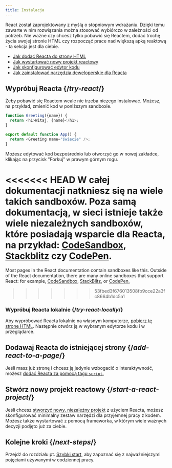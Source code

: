 ```yaml
---
title: Instalacja
---
```


<Intro>

React został zaprojektowany z myślą o stopniowym wdrażaniu. Dzięki temu zawarte w nim rozwiązania można stosować wybiórczo w zależności od potrzeb. Nie ważne czy chcesz tylko pobawić się Reactem, dodać trochę życia swojej stronie HTML czy rozpocząć prace nad większą apką reaktową - ta sekcja jest dla ciebie.

</Intro>

<YouWillLearn isChapter={true}>

- [Jak dodać Reacta do strony HTML](/learn/add-react-to-a-website)
- [Jak wystartować nowy projekt reactowy](/learn/start-a-new-react-project)
- [Jak skonfigurować edytor kodu](/learn/editor-setup)
- [Jak zainstalować narzędzia deweloperskie dla Reacta](/learn/react-developer-tools)

</YouWillLearn>

## Wypróbuj Reacta {/*try-react*/}

Żeby pobawić się Reactem wcale nie trzeba niczego instalować. Możesz, na przykład, zmienić kod w poniższym sandboxie.

<Sandpack>

```js
function Greeting({name}) {
  return <h1>Witaj, {name}</h1>;
}

export default function App() {
  return <Greeting name="świecie" />;
}
```

</Sandpack>

Możesz edytować kod bezpośrednio lub otworzyć go w nowej zakładce, klikając na przycisk "Forkuj" w prawym górnym rogu.

<<<<<<< HEAD
W całej dokumentacji natkniesz się na wiele takich sandboxów. Poza samą dokumentacją, w sieci istnieje także wiele niezależnych sandboxów, które posiadają wsparcie dla Reacta, na przykład: [CodeSandbox](https://codesandbox.io/s/new), [Stackblitz](https://stackblitz.com/fork/react) czy [CodePen](https://codepen.io/pen?&editors=0010&layout=left&prefill_data_id=3f4569d1-1b11-4bce-bd46-89090eed5ddb).
=======
Most pages in the React documentation contain sandboxes like this. Outside of the React documentation, there are many online sandboxes that support React: for example, [CodeSandbox](https://codesandbox.io/s/new), [StackBlitz](https://stackblitz.com/fork/react), or [CodePen.](https://codepen.io/pen?template=QWYVwWN)
>>>>>>> 53fbed3f676013508fb9cce22a3fc8664b1dc5a1

### Wypróbuj Reacta lokalnie {/*try-react-locally*/}

Aby wypróbować Reacta lokalnie na własnym komputerze, [pobierz tę stronę HTML](https://gist.githubusercontent.com/gaearon/0275b1e1518599bbeafcde4722e79ed1/raw/db72dcbf3384ee1708c4a07d3be79860db04bff0/example.html). Następnie otwórz ją w wybranym edytorze kodu i w przeglądarce.

## Dodawaj Reacta do istniejącej strony {/*add-react-to-a-page*/}

Jeśli masz już stronę i chcesz ją jedynie wzbogacić o interaktywność, możesz [dodać Reacta za pomocą tagu `script`.](/learn/add-react-to-a-website)

## Stwórz nowy projekt reactowy {/*start-a-react-project*/}

Jeśli chcesz [stworzyć nowy, niezależny projekt](/learn/start-a-new-react-project) z użyciem Reacta, możesz skonfigurować minimalny zestaw narzędzi dla przyjemnej pracy z kodem. Możesz także wystartować z pomocą frameworka, w którym wiele ważnych decyzji podjęto już za ciebie.

## Kolejne kroki {/*next-steps*/}

Przejdź do rozdziału pt. [Szybki start](/learn), aby zapoznać się z najważniejszymi pojęciami używanymi w codziennej pracy.
